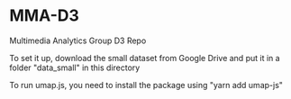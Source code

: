 # MMA-D3
Multimedia Analytics Group D3 Repo

To set it up, download the small dataset from Google Drive and put it in a folder "data_small" in this directory

To run umap.js, you need to install the package using "yarn add umap-js"
